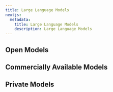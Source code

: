 ```yaml
---
title: Large Language Models
nextjs:
  metadata:
    title: Large Language Models
    description: Large Language Models
---
```


## Open Models

## Commercially Available Models

## Private Models
